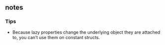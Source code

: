 ## notes

### Tips

+ Because lazy properties change the underlying object they are attached to, you can’t use them on constant structs.
